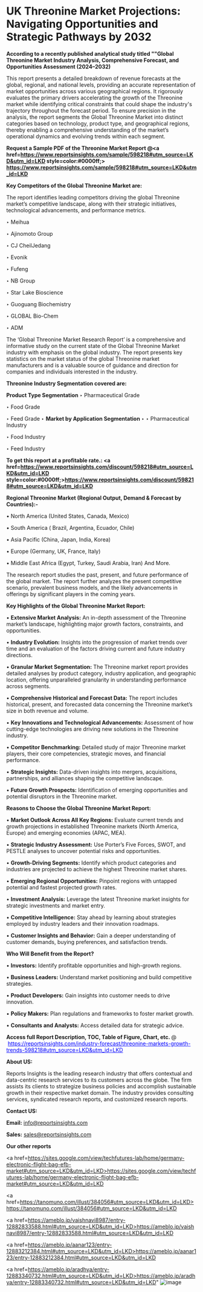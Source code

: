 # UK Threonine Market Projections: Navigating Opportunities and Strategic Pathways by 2032

<strong>According to a recently published analytical study titled ""Global Threonine Market Industry Analysis, Comprehensive Forecast, and Opportunities Assessment (2024–2032)</strong>

This report presents a detailed breakdown of revenue forecasts at the global, regional, and national levels, providing an accurate representation of market opportunities across various geographical regions. It rigorously evaluates the primary drivers accelerating the growth of the Threonine market while identifying critical constraints that could shape the industry's trajectory throughout the forecast period. To ensure precision in the analysis, the report segments the Global Threonine Market into distinct categories based on technology, product type, and geographical regions, thereby enabling a comprehensive understanding of the market’s operational dynamics and evolving trends within each segment.

<strong>Request a Sample PDF of the Threonine Market Report </strong><strong>@<a href=https://www.reportsinsights.com/sample/598218#utm_source=LKD&utm_id=LKD style=color:#0000ff;> https://www.reportsinsights.com/sample/598218#utm_source=LKD&utm_id=LKD</a></strong></font>

<strong>Key Competitors of the Global Threonine Market are:</strong>

The report identifies leading competitors driving the global Threonine market’s competitive landscape, along with their strategic initiatives, technological advancements, and performance metrics.

‣ Meihua

‣ Ajinomoto Group

‣ CJ CheilJedang

‣ Evonik

‣ Fufeng

‣ NB Group

‣ Star Lake Bioscience

‣ Guoguang Biochemistry

‣ GLOBAL Bio-Chem

‣ ADM

The ‘Global Threonine Market Research Report’ is a comprehensive and informative study on the current state of the Global Threonine Market industry with emphasis on the global industry. The report presents key statistics on the market status of the global Threonine market manufacturers and is a valuable source of guidance and direction for companies and individuals interested in the industry.

<strong>Threonine Industry Segmentation covered are:</strong>

<strong>Product Type Segmentation</strong>
‣
Pharmaceutical Grade

‣ Food Grade

‣ Feed Grade
‣ 
<strong>Market by Application Segmentation</strong>
‣
‣  Pharmaceutical Industry

‣ Food Industry

‣ Feed Industry

<strong>To get this report at a profitable rate.: <a href=https://www.reportsinsights.com/discount/598218#utm_source=LKD&utm_id=LKD style=color:#0000ff;>https://www.reportsinsights.com/discount/598218#utm_source=LKD&utm_id=LKD</a></strong></font>

<strong>Regional Threonine Market (Regional Output, Demand &amp; Forecast by Countries):-</strong>

• North America (United States, Canada, Mexico)

• South America ( Brazil, Argentina, Ecuador, Chile)

• Asia Pacific (China, Japan, India, Korea)

• Europe (Germany, UK, France, Italy)

• Middle East Africa (Egypt, Turkey, Saudi Arabia, Iran) And More.

The research report studies the past, present, and future performance of the global market. The report further analyzes the present competitive scenario, prevalent business models, and the likely advancements in offerings by significant players in the coming years.

<strong>Key Highlights of the Global Threonine Market Report:</strong>

• <strong>Extensive Market Analysis:</strong> An in-depth assessment of the Threonine market’s landscape, highlighting major growth factors, constraints, and opportunities.

• <strong>Industry Evolution:</strong> Insights into the progression of market trends over time and an evaluation of the factors driving current and future industry directions.

• <strong>Granular Market Segmentation:</strong> The Threonine market report provides detailed analyses by product category, industry application, and geographic location, offering unparalleled granularity in understanding performance across segments.

• <strong>Comprehensive Historical and Forecast Data:</strong> The report includes historical, present, and forecasted data concerning the Threonine market’s size in both revenue and volume.

• <strong>Key Innovations and Technological Advancements:</strong> Assessment of how cutting-edge technologies are driving new solutions in the Threonine industry.

• <strong>Competitor Benchmarking:</strong> Detailed study of major Threonine market players, their core competencies, strategic moves, and financial performance.

• <strong>Strategic Insights:</strong> Data-driven insights into mergers, acquisitions, partnerships, and alliances shaping the competitive landscape.

• <strong>Future Growth Prospects:</strong> Identification of emerging opportunities and potential disruptors in the Threonine market.

<strong>Reasons to Choose the Global Threonine Market Report:</strong>

• <strong>Market Outlook Across All Key Regions:</strong> Evaluate current trends and growth projections in established Threonine markets (North America, Europe) and emerging economies (APAC, MEA).

• <strong>Strategic Industry Assessment:</strong> Use Porter’s Five Forces, SWOT, and PESTLE analyses to uncover potential risks and opportunities.

• <strong>Growth-Driving Segments:</strong> Identify which product categories and industries are projected to achieve the highest Threonine market shares.

• <strong>Emerging Regional Opportunities:</strong> Pinpoint regions with untapped potential and fastest projected growth rates.

• <strong>Investment Analysis:</strong> Leverage the latest Threonine market insights for strategic investments and market entry.

• <strong>Competitive Intelligence:</strong> Stay ahead by learning about strategies employed by industry leaders and their innovation roadmaps.

• <strong>Customer Insights and Behavior:</strong> Gain a deeper understanding of customer demands, buying preferences, and satisfaction trends.

<strong>Who Will Benefit from the Report?</strong>

• <strong>Investors:</strong> Identify profitable opportunities and high-growth regions.

• <strong>Business Leaders:</strong> Understand market positioning and build competitive strategies.

• <strong>Product Developers:</strong> Gain insights into customer needs to drive innovation.

• <strong>Policy Makers:</strong> Plan regulations and frameworks to foster market growth.

• <strong>Consultants and Analysts:</strong> Access detailed data for strategic advice.
</ul>
<strong>Access full Report Description, TOC, Table of Figure, Chart, etc. </strong>@  <a href=https://reportsinsights.com/industry-forecast/threonine-markets-growth-trends-598218#utm_source=LKD&utm_id=LKD style=color:#0000ff;>https://reportsinsights.com/industry-forecast/threonine-markets-growth-trends-598218#utm_source=LKD&utm_id=LKD</a></font>

<strong><strong>About US</strong>:</strong>

Reports Insights is the leading research industry that offers contextual and data-centric research services to its customers across the globe. The firm assists its clients to strategize business policies and accomplish sustainable growth in their respective market domain. The industry provides consulting services, syndicated research reports, and customized research reports.

<strong>Contact US:</strong>

<p class=""""><b>Email:</b> <a href=mailto:info@reportsinsights.com>info@reportsinsights.com</a></p>
<p class=""""><b>Sales:</b> <a href=mailto:sales@reportsinsights.com>sales@reportsinsights.com</a></p>

<strong>Our other reports</strong>

<a href=https://sites.google.com/view/techfutures-lab/home/germany-electronic-flight-bag-efb-market#utm_source=LKD&utm_id=LKD>https://sites.google.com/view/techfutures-lab/home/germany-electronic-flight-bag-efb-market#utm_source=LKD&utm_id=LKD</a>

<a href=https://tanomuno.com/illust/384056#utm_source=LKD&utm_id=LKD>https://tanomuno.com/illust/384056#utm_source=LKD&utm_id=LKD</a>

<a href=https://ameblo.jp/vaishnavi8987/entry-12882833588.html#utm_source=LKD&utm_id=LKD>https://ameblo.jp/vaishnavi8987/entry-12882833588.html#utm_source=LKD&utm_id=LKD</a>

<a href=https://ameblo.jp/aanar123/entry-12883212384.html#utm_source=LKD&utm_id=LKD>https://ameblo.jp/aanar123/entry-12883212384.html#utm_source=LKD&utm_id=LKD</a>

<a href=https://ameblo.jp/aradhya/entry-12883340732.html#utm_source=LKD&utm_id=LKD>https://ameblo.jp/aradhya/entry-12883340732.html#utm_source=LKD&utm_id=LKD</a>"
![image](https://github.com/user-attachments/assets/ffac56a1-bbd4-46dd-8d3d-38c7aa2ba625)
